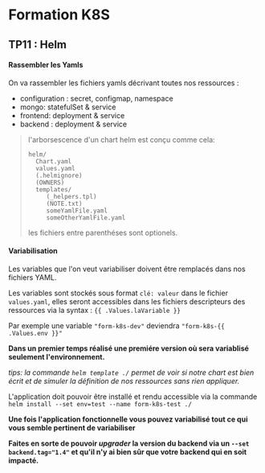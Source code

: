 # Formation K8S

## TP11 : Helm

#### Rassembler les Yamls

On va rassembler les fichiers yamls décrivant toutes nos ressources :
 * configuration : secret, configmap, namespace
 * mongo: statefulSet & service
 * frontend: deployment & service
 * backend : deployment & service

> l'arborsescence d'un chart helm est conçu comme cela:
>
>```
> helm/
>   Chart.yaml
>   values.yaml
>   (.helmignore)
>   (OWNERS)
>   templates/
>      (_helpers.tpl)
>      (NOTE.txt)
>      someYamlFile.yaml
>      someOtherYamlFile.yaml
> ```
>
> les fichiers entre parenthéses sont optionels.

#### Variabilisation

Les variables que l'on veut variabiliser doivent être remplacés dans nos fichiers YAML.

Les variables sont stockés sous format `clé: valeur` dans le fichier `values.yaml`, elles seront accessibles dans les fichiers descripteurs des ressources via la syntax : `{{ .Values.laVariable }}`

Par exemple une variable `"form-k8s-dev"` deviendra `"form-k8s-{{ .Values.env }}"` 

**Dans un premier temps réalisé une premiére version où sera variablisé seulement l'environnement.**

*tips: la commande `helm template ./` permet de voir si notre chart est bien écrit et de simuler la définition de nos ressources sans rien appliquer.*

L'application doit pouvoir être installé et rendu accessible via la commande `helm install --set env=test --name form-k8s-test ./` 

**Une fois l'application fonctionnelle vous pouvez variabilisé tout ce qui vous semble pertinent de variabiliser**

**Faites en sorte de pouvoir *upgrader* la version du backend via un `--set backend.tag="1.4"` et qu'il n'y ai bien sûr que votre backend qui en soit impacté.**
